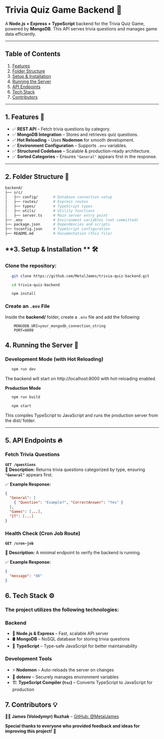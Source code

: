# **Trivia Quiz Game Backend** 🎯  

A **Node.js + Express + TypeScript** backend for the Trivia Quiz Game, powered by **MongoDB**. This API serves trivia questions and manages game data efficiently.

---

## **Table of Contents**
1. [Features](#1-features)
2. [Folder Structure](#2-folder-structure)
3. [Setup & Installation](#3-setup--installation)
4. [Running the Server](#4-running-the-server)
5. [API Endpoints](#5-api-endpoints)
6. [Tech Stack](#6-tech-stack)
7. [Contributors](#7-contributors)

---

## **1. Features** 🚀

- ✅ **REST API** – Fetch trivia questions by category.  
- ✅ **MongoDB Integration** – Stores and retrieves quiz questions.  
- ✅ **Hot Reloading** – Uses **Nodemon** for smooth development.  
- ✅ **Environment Configuration** – Supports `.env` variables.  
- ✅ **Structured Codebase** – Scalable & production-ready architecture.  
- ✅ **Sorted Categories** – Ensures `"General"` appears first in the response.  

---

## **2. Folder Structure** 📂  

```bash
backend/
├── src/
│   ├── config/       # Database connection setup
│   ├── routes/       # Express routes
│   ├── types/        # TypeScript types
│   ├── utils/        # Utility functions
│   ├── server.ts     # Main server entry point
├── .env              # Environment variables (not committed)
├── package.json      # Dependencies and scripts
├── tsconfig.json     # TypeScript configuration
├── README.md         # Documentation (this file)
```

## **3. Setup & Installation ** 🛠️  

### **Clone the repository**:
```bash
   git clone https://github.com/MetalJames/trivia-quiz-backend.git
```
```bash
   cd trivia-quiz-backend
```
```bash
   npm install
```

### **Create an `.env` File**  
Inside the **backend/** folder, create a `.env` file and add the following:

```env
    MONGODB_URI=your_mongodb_connection_string
    PORT=8000
```

## **4. Running the Server** 🏃

### **Development Mode (with Hot Reloading)**
```bash
   npm run dev
```

The backend will start on http://localhost:8000 with hot-reloading enabled.

**Production Mode**
```bash
   npm run build
```
```bash
   npm start
```

This compiles TypeScript to JavaScript and runs the production server from the dist/ folder.

---

## **5. API Endpoints** 🔥  

### **Fetch Trivia Questions**  
**`GET /questions`**  
📌 **Description:** Returns trivia questions categorized by type, ensuring **`"General"`** appears first.

✅ **Example Response:**  
```json
{
  "General": [ 
    { "Question": "Example?", "CorrectAnswer": "Yes" }
  ],
  "Games": [...],
  "IT": [...]
}
```

### **Health Check (Cron Job Route)**

**`GET /cron-job`**  

📌 **Description:** A minimal endpoint to verify the backend is running.  

✅ **Example Response:**  
```json
{
  "message": "OK"
}
```

## **6. Tech Stack** ⚙️

### **The project utilizes the following technologies:**

### **Backend**
- 🚀 **Node.js & Express** – Fast, scalable API server  
- 🛢 **MongoDB** – NoSQL database for storing trivia questions  
- 🔷 **TypeScript** – Type-safe JavaScript for better maintainability  

### **Development Tools**
- ⚡ **Nodemon** – Auto-reloads the server on changes  
- 🔑 **dotenv** – Securely manages environment variables
- 🏗 **TypeScript Compiler (`tsc`)** – Converts TypeScript to JavaScript for production  

## **7. Contributors** 💡

👨‍💻 **James (Volodymyr) Ruzhak** – [GitHub: @MetalJames](https://github.com/MetalJames)

**Special thanks to everyone who provided feedback and ideas for improving this project!** 🎉